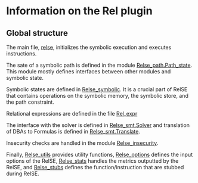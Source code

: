# Information on the Rel plugin

## Global structure
The main file, [relse](relse.ml), initializes the symbolic execution and
 executes instructions.

The sate of a symbolic path is defined in the module
[Relse_path.Path_state](relse_path.mli). This module mostly defines interfaces
between other modules and symbolic state.

Symbolic states are defined in [Relse_symbolic](Relse_symbolic.mli). It is a
crucial part of RelSE that contains operations on the symbolic memory, the
symbolic store, and the path constraint.

Relational expressions are defined in the file [Rel_expr](rel_expr.mli)

The interface with the solver is defined in [Relse_smt.Solver](relse_smt.mli)
and translation of DBAs to Formulas is defined in
[Relse_smt.Translate](relse_smt.mli).

Insecurity checks are handled in the module
[Relse_insecurity](Relse_insecurity.mli).

Finally, [Relse_utils](relse_utils.mli) provides utility functions,
[Relse_options](relse_options.mli) defines the input options of the RelSE,
[Relse_stats](relse_stats.mli) handles the metrics outputted by the RelSE, and
[Relse_stubs](relse_stubs.mli) defines the function/instruction that are stubbed
during RelSE.

